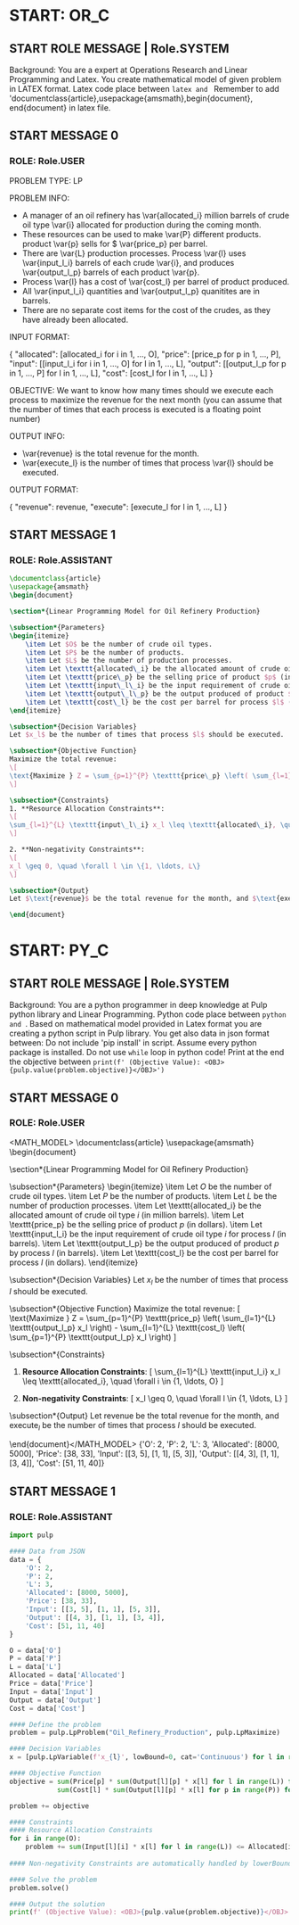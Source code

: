 # START: OR_C 
## START ROLE MESSAGE | Role.SYSTEM 
Background: You are a expert at Operations Research and Linear Programming and Latex. You create mathematical model of given problem in LATEX format. Latex code place between ```latex and ``` Remember to add 'documentclass{article},usepackage{amsmath},begin{document}, end{document} in latex file. 
## START MESSAGE 0 
### ROLE: Role.USER
<DESCRIPTION>
PROBLEM TYPE: LP

PROBLEM INFO: 

- A manager of an oil refinery has \var{allocated_i} million barrels of crude oil type \var{i} allocated for production during the coming month. 
- These resources can be used to make \var{P} different products. product \var{p} sells for $ \var{price_p} per barrel.
- There are \var{L} production processes. Process \var{l} uses \var{input_l_i} barrels of each crude \var{i}, and produces \var{output_l_p} barrels of each product \var{p}. 
- Process \var{l} has a cost of \var{cost_l} per barrel of product produced.
- All \var{input_l_i} quantities and \var{output_l_p} quanitites are in barrels. 
- There are no separate cost items for the cost of the crudes, as they have already been allocated.

INPUT FORMAT: 

{
    "allocated": [allocated_i for i in 1, ..., O],
    "price": [price_p for p in 1, ..., P],
    "input": [[input_l_i for i in 1, ..., O] for l in 1, ..., L],
    "output": [[output_l_p for p in 1, ..., P] for l in 1, ..., L],
    "cost": [cost_l for l in 1, ..., L]
}

OBJECTIVE: We want to know how many times should we execute each process to maximize the revenue for the next month (you can assume that the number of times that each process is executed is a floating point number)

OUTPUT INFO:

- \var{revenue} is the total revenue for the month.
- \var{execute_l} is the number of times that process \var{l} should be executed.

OUTPUT FORMAT:

{
    "revenue": revenue,
    "execute": [execute_l for l in 1, ..., L]
}

</DESCRIPTION>


## START MESSAGE 1 
### ROLE: Role.ASSISTANT
```latex
\documentclass{article}
\usepackage{amsmath}
\begin{document}

\section*{Linear Programming Model for Oil Refinery Production}

\subsection*{Parameters}
\begin{itemize}
    \item Let $O$ be the number of crude oil types.
    \item Let $P$ be the number of products.
    \item Let $L$ be the number of production processes.
    \item Let \texttt{allocated\_i} be the allocated amount of crude oil type $i$ (in million barrels).
    \item Let \texttt{price\_p} be the selling price of product $p$ (in dollars).
    \item Let \texttt{input\_l\_i} be the input requirement of crude oil type $i$ for process $l$ (in barrels).
    \item Let \texttt{output\_l\_p} be the output produced of product $p$ by process $l$ (in barrels).
    \item Let \texttt{cost\_l} be the cost per barrel for process $l$ (in dollars).
\end{itemize}

\subsection*{Decision Variables}
Let $x_l$ be the number of times that process $l$ should be executed.

\subsection*{Objective Function}
Maximize the total revenue:
\[
\text{Maximize } Z = \sum_{p=1}^{P} \texttt{price\_p} \left( \sum_{l=1}^{L} \texttt{output\_l\_p} x_l \right) - \sum_{l=1}^{L} \texttt{cost\_l} \left( \sum_{p=1}^{P} \texttt{output\_l\_p} x_l \right)
\]

\subsection*{Constraints}
1. **Resource Allocation Constraints**:
\[
\sum_{l=1}^{L} \texttt{input\_l\_i} x_l \leq \texttt{allocated\_i}, \quad \forall i \in \{1, \ldots, O\}
\]

2. **Non-negativity Constraints**:
\[
x_l \geq 0, \quad \forall l \in \{1, \ldots, L\}
\]

\subsection*{Output}
Let $\text{revenue}$ be the total revenue for the month, and $\text{execute}_l$ be the number of times that process $l$ should be executed.

\end{document}
```

# START: PY_C 
## START ROLE MESSAGE | Role.SYSTEM 
Background: You are a python programmer in deep knowledge at Pulp python library and Linear Programming. Python code place between ```python and ```. Based on mathematical model provided in Latex format you are creating a python script in Pulp library. You get also data in json format between: <DATA></DATA> Do not include 'pip install' in script. Assume every python package is installed. Do not use `while` loop in python code! Print at the end the objective between <OBJ></OBJ> `print(f' (Objective Value): <OBJ>{pulp.value(problem.objective)}</OBJ>')` 
## START MESSAGE 0 
### ROLE: Role.USER
<MATH_MODEL>
\documentclass{article}
\usepackage{amsmath}
\begin{document}

\section*{Linear Programming Model for Oil Refinery Production}

\subsection*{Parameters}
\begin{itemize}
    \item Let $O$ be the number of crude oil types.
    \item Let $P$ be the number of products.
    \item Let $L$ be the number of production processes.
    \item Let \texttt{allocated\_i} be the allocated amount of crude oil type $i$ (in million barrels).
    \item Let \texttt{price\_p} be the selling price of product $p$ (in dollars).
    \item Let \texttt{input\_l\_i} be the input requirement of crude oil type $i$ for process $l$ (in barrels).
    \item Let \texttt{output\_l\_p} be the output produced of product $p$ by process $l$ (in barrels).
    \item Let \texttt{cost\_l} be the cost per barrel for process $l$ (in dollars).
\end{itemize}

\subsection*{Decision Variables}
Let $x_l$ be the number of times that process $l$ should be executed.

\subsection*{Objective Function}
Maximize the total revenue:
\[
\text{Maximize } Z = \sum_{p=1}^{P} \texttt{price\_p} \left( \sum_{l=1}^{L} \texttt{output\_l\_p} x_l \right) - \sum_{l=1}^{L} \texttt{cost\_l} \left( \sum_{p=1}^{P} \texttt{output\_l\_p} x_l \right)
\]

\subsection*{Constraints}
1. **Resource Allocation Constraints**:
\[
\sum_{l=1}^{L} \texttt{input\_l\_i} x_l \leq \texttt{allocated\_i}, \quad \forall i \in \{1, \ldots, O\}
\]

2. **Non-negativity Constraints**:
\[
x_l \geq 0, \quad \forall l \in \{1, \ldots, L\}
\]

\subsection*{Output}
Let $\text{revenue}$ be the total revenue for the month, and $\text{execute}_l$ be the number of times that process $l$ should be executed.

\end{document}</MATH_MODEL>
<DATA>
{'O': 2, 'P': 2, 'L': 3, 'Allocated': [8000, 5000], 'Price': [38, 33], 'Input': [[3, 5], [1, 1], [5, 3]], 'Output': [[4, 3], [1, 1], [3, 4]], 'Cost': [51, 11, 40]}</DATA>


## START MESSAGE 1 
### ROLE: Role.ASSISTANT
```python
import pulp

#### Data from JSON
data = {
    'O': 2, 
    'P': 2, 
    'L': 3, 
    'Allocated': [8000, 5000], 
    'Price': [38, 33], 
    'Input': [[3, 5], [1, 1], [5, 3]], 
    'Output': [[4, 3], [1, 1], [3, 4]], 
    'Cost': [51, 11, 40]
}

O = data['O']
P = data['P']
L = data['L']
Allocated = data['Allocated']
Price = data['Price']
Input = data['Input']
Output = data['Output']
Cost = data['Cost']

#### Define the problem
problem = pulp.LpProblem("Oil_Refinery_Production", pulp.LpMaximize)

#### Decision Variables
x = [pulp.LpVariable(f'x_{l}', lowBound=0, cat='Continuous') for l in range(L)]

#### Objective Function
objective = sum(Price[p] * sum(Output[l][p] * x[l] for l in range(L)) for p in range(P)) - \
            sum(Cost[l] * sum(Output[l][p] * x[l] for p in range(P)) for l in range(L))

problem += objective

#### Constraints
#### Resource Allocation Constraints
for i in range(O):
    problem += sum(Input[l][i] * x[l] for l in range(L)) <= Allocated[i]
    
#### Non-negativity Constraints are automatically handled by lowerBound in variable definition

#### Solve the problem
problem.solve()

#### Output the solution
print(f' (Objective Value): <OBJ>{pulp.value(problem.objective)}</OBJ>')
```

